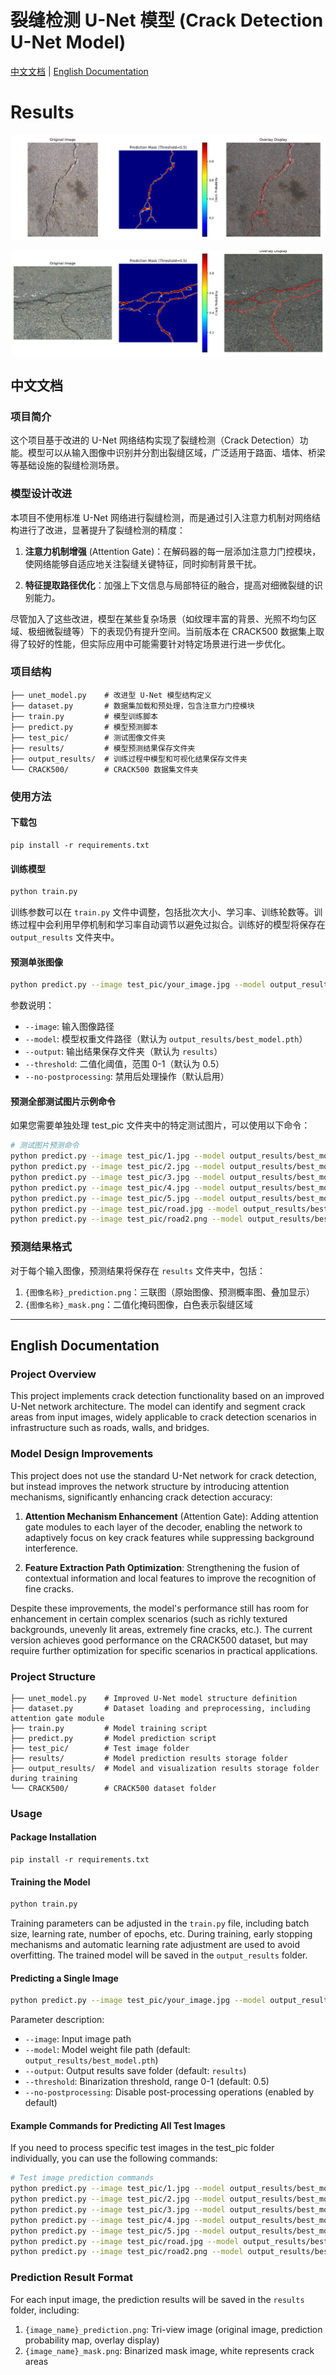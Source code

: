 # 裂缝检测 U-Net 模型 (Crack Detection U-Net Model)


[中文文档](#中文文档) | [English Documentation](#english-documentation)

# Results


![2_prediction](results/2_prediction.png)

![5_prediction](results/5_prediction.png)



## 中文文档

### 项目简介

这个项目基于改进的 U-Net 网络结构实现了裂缝检测（Crack Detection）功能。模型可以从输入图像中识别并分割出裂缝区域，广泛适用于路面、墙体、桥梁等基础设施的裂缝检测场景。

### 模型设计改进

本项目不使用标准 U-Net 网络进行裂缝检测，而是通过引入注意力机制对网络结构进行了改进，显著提升了裂缝检测的精度：

1. **注意力机制增强** (Attention Gate)：在解码器的每一层添加注意力门控模块，使网络能够自适应地关注裂缝关键特征，同时抑制背景干扰。

2. **特征提取路径优化**：加强上下文信息与局部特征的融合，提高对细微裂缝的识别能力。

尽管加入了这些改进，模型在某些复杂场景（如纹理丰富的背景、光照不均匀区域、极细微裂缝等）下的表现仍有提升空间。当前版本在 CRACK500 数据集上取得了较好的性能，但实际应用中可能需要针对特定场景进行进一步优化。

### 项目结构

```
├── unet_model.py    # 改进型 U-Net 模型结构定义
├── dataset.py       # 数据集加载和预处理，包含注意力门控模块
├── train.py         # 模型训练脚本
├── predict.py       # 模型预测脚本
├── test_pic/        # 测试图像文件夹
├── results/         # 模型预测结果保存文件夹
├── output_results/  # 训练过程中模型和可视化结果保存文件夹
└── CRACK500/        # CRACK500 数据集文件夹
```

### 使用方法

#### 下载包 

```
pip install -r requirements.txt
```

#### 训练模型

```bash
python train.py
```

训练参数可以在 `train.py` 文件中调整，包括批次大小、学习率、训练轮数等。训练过程中会利用早停机制和学习率自动调节以避免过拟合。训练好的模型将保存在 `output_results` 文件夹中。

#### 预测单张图像

```bash
python predict.py --image test_pic/your_image.jpg --model output_results/best_model.pth --output results
```

参数说明：

- `--image`: 输入图像路径
- `--model`: 模型权重文件路径（默认为 `output_results/best_model.pth`）
- `--output`: 输出结果保存文件夹（默认为 `results`）
- `--threshold`: 二值化阈值，范围 0-1（默认为 0.5）
- `--no-postprocessing`: 禁用后处理操作（默认启用）

#### 预测全部测试图片示例命令

如果您需要单独处理 test_pic 文件夹中的特定测试图片，可以使用以下命令：

```bash
# 测试图片预测命令
python predict.py --image test_pic/1.jpg --model output_results/best_model.pth --output results
python predict.py --image test_pic/2.jpg --model output_results/best_model.pth --output results
python predict.py --image test_pic/3.jpg --model output_results/best_model.pth --output results
python predict.py --image test_pic/4.jpg --model output_results/best_model.pth --output results
python predict.py --image test_pic/5.jpg --model output_results/best_model.pth --output results
python predict.py --image test_pic/road.jpg --model output_results/best_model.pth --output results
python predict.py --image test_pic/road2.png --model output_results/best_model.pth --output results
```

### 预测结果格式

对于每个输入图像，预测结果将保存在 `results` 文件夹中，包括：

1. `{图像名称}_prediction.png`：三联图（原始图像、预测概率图、叠加显示）
2. `{图像名称}_mask.png`：二值化掩码图像，白色表示裂缝区域

---

## English Documentation

### Project Overview

This project implements crack detection functionality based on an improved U-Net network architecture. The model can identify and segment crack areas from input images, widely applicable to crack detection scenarios in infrastructure such as roads, walls, and bridges.

### Model Design Improvements

This project does not use the standard U-Net network for crack detection, but instead improves the network structure by introducing attention mechanisms, significantly enhancing crack detection accuracy:

1. **Attention Mechanism Enhancement** (Attention Gate): Adding attention gate modules to each layer of the decoder, enabling the network to adaptively focus on key crack features while suppressing background interference.

2. **Feature Extraction Path Optimization**: Strengthening the fusion of contextual information and local features to improve the recognition of fine cracks.

Despite these improvements, the model's performance still has room for enhancement in certain complex scenarios (such as richly textured backgrounds, unevenly lit areas, extremely fine cracks, etc.). The current version achieves good performance on the CRACK500 dataset, but may require further optimization for specific scenarios in practical applications.

### Project Structure

```
├── unet_model.py    # Improved U-Net model structure definition
├── dataset.py       # Dataset loading and preprocessing, including attention gate module
├── train.py         # Model training script
├── predict.py       # Model prediction script
├── test_pic/        # Test image folder
├── results/         # Model prediction results storage folder
├── output_results/  # Model and visualization results storage folder during training
└── CRACK500/        # CRACK500 dataset folder
```

### Usage

#### Package Installation

```
pip install -r requirements.txt
```

#### Training the Model

```bash
python train.py
```

Training parameters can be adjusted in the `train.py` file, including batch size, learning rate, number of epochs, etc. During training, early stopping mechanisms and automatic learning rate adjustment are used to avoid overfitting. The trained model will be saved in the `output_results` folder.

#### Predicting a Single Image

```bash
python predict.py --image test_pic/your_image.jpg --model output_results/best_model.pth --output results
```

Parameter description:

- `--image`: Input image path
- `--model`: Model weight file path (default: `output_results/best_model.pth`)
- `--output`: Output results save folder (default: `results`)
- `--threshold`: Binarization threshold, range 0-1 (default: 0.5)
- `--no-postprocessing`: Disable post-processing operations (enabled by default)

#### Example Commands for Predicting All Test Images

If you need to process specific test images in the test_pic folder individually, you can use the following commands:

```bash
# Test image prediction commands
python predict.py --image test_pic/1.jpg --model output_results/best_model.pth --output results
python predict.py --image test_pic/2.jpg --model output_results/best_model.pth --output results
python predict.py --image test_pic/3.jpg --model output_results/best_model.pth --output results
python predict.py --image test_pic/4.jpg --model output_results/best_model.pth --output results
python predict.py --image test_pic/5.jpg --model output_results/best_model.pth --output results
python predict.py --image test_pic/road.jpg --model output_results/best_model.pth --output results
python predict.py --image test_pic/road2.png --model output_results/best_model.pth --output results
```

### Prediction Result Format

For each input image, the prediction results will be saved in the `results` folder, including:

1. `{image_name}_prediction.png`: Tri-view image (original image, prediction probability map, overlay display)
2. `{image_name}_mask.png`: Binarized mask image, white represents crack areas

